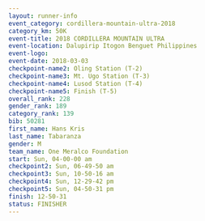 ```yaml
---
layout: runner-info 
event_category: cordillera-mountain-ultra-2018 
category_km: 50K 
event-title: 2018 CORDILLERA MOUNTAIN ULTRA 
event-location: Dalupirip Itogon Benguet Philippines 
event-logo: 
event-date: 2018-03-03 
checkpoint-name2: Oling Station (T-2) 
checkpoint-name3: Mt. Ugo Station (T-3) 
checkpoint-name4: Lusod Station (T-4) 
checkpoint-name5: Finish (T-5) 
overall_rank: 228
gender_rank: 189
category_rank: 139
bib: 50281
first_name: Hans Kris
last_name: Tabaranza
gender: M
team_name: One Meralco Foundation
start: Sun, 04-00-00 am
checkpoint2: Sun, 06-49-50 am
checkpoint3: Sun, 10-50-16 am
checkpoint4: Sun, 12-29-42 pm
checkpoint5: Sun, 04-50-31 pm
finish: 12-50-31
status: FINISHER
---
```

